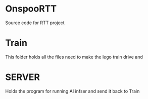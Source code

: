 # OnspooRTT
Source code for RTT project


# Train
This folder holds all the files need to make the lego train drive and 


# SERVER
Holds the program for running AI infser and send it back to Train

